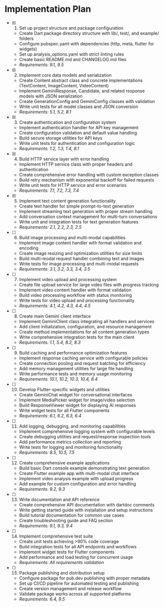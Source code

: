 # Implementation Plan

- [x] 1. Set up project structure and package configuration

  - Create Dart package directory structure with lib/, test/, and example/ folders
  - Configure pubspec.yaml with dependencies (http, meta, flutter for widgets)
  - Set up analysis_options.yaml with strict linting rules
  - Create basic README.md and CHANGELOG.md files
  - _Requirements: 9.1, 9.5_

- [x] 2. Implement core data models and serialization

  - Create Content abstract class and concrete implementations (TextContent, ImageContent, VideoContent)
  - Implement GeminiResponse, Candidate, and related response models with JSON serialization
  - Create GenerationConfig and GeminiConfig classes with validation
  - Write unit tests for all model classes and JSON conversion
  - _Requirements: 5.1, 5.2, 8.1_

- [x] 3. Create authentication and configuration system

  - Implement authentication handler for API key management
  - Create configuration validation and default value handling
  - Build secure storage utilities for API keys
  - Write unit tests for authentication and configuration logic
  - _Requirements: 1.2, 1.3, 1.4, 8.1_

- [x] 4. Build HTTP service layer with error handling

  - Implement HTTP service class with proper headers and authentication
  - Create comprehensive error handling with custom exception classes
  - Build retry mechanism with exponential backoff for failed requests
  - Write unit tests for HTTP service and error scenarios
  - _Requirements: 7.1, 7.2, 7.3, 7.4_

- [x] 5. Implement text content generation functionality

  - Create text handler for simple prompt-to-text generation
  - Implement streaming text generation with proper stream handling
  - Add conversation context management for multi-turn conversations
  - Write unit and integration tests for text generation features
  - _Requirements: 2.1, 2.2, 2.3, 2.5_

- [ ] 6. Build image processing and multi-modal capabilities

  - Implement image content handler with format validation and encoding
  - Create image resizing and optimization utilities for size limits
  - Build multi-modal request handler combining text and images
  - Write tests for image processing and multi-modal requests
  - _Requirements: 3.1, 3.2, 3.3, 3.4, 3.5_

- [ ] 7. Implement video upload and processing system

  - Create file upload service for large video files with progress tracking
  - Implement video content handler with format validation
  - Build video processing workflow with status monitoring
  - Write tests for video upload and processing functionality
  - _Requirements: 4.1, 4.2, 4.3, 4.4, 4.5_

- [ ] 8. Create main Gemini client interface

  - Implement GeminiClient class integrating all handlers and services
  - Add client initialization, configuration, and resource management
  - Create method implementations for all content generation types
  - Write comprehensive integration tests for the main client
  - _Requirements: 1.1, 5.4, 8.2, 8.3_

- [ ] 9. Build caching and performance optimization features

  - Implement response caching service with configurable policies
  - Create connection pooling and request batching for efficiency
  - Add memory management utilities for large file handling
  - Write performance tests and memory usage monitoring
  - _Requirements: 10.1, 10.2, 10.3, 10.4, 8.4_

- [ ] 10. Develop Flutter-specific widgets and utilities

  - Create GeminiChat widget for conversational interfaces
  - Implement MediaPicker widget for image/video selection
  - Build ResponseViewer widget for displaying AI responses
  - Write widget tests for all Flutter components
  - _Requirements: 6.1, 6.2, 6.3, 6.4_

- [ ] 11. Add logging, debugging, and monitoring capabilities

  - Implement comprehensive logging system with configurable levels
  - Create debugging utilities and request/response inspection tools
  - Add performance metrics collection and reporting
  - Write tests for logging and monitoring functionality
  - _Requirements: 8.5, 10.5, 7.5_

- [ ] 12. Create comprehensive example applications

  - Build basic Dart console example demonstrating text generation
  - Create Flutter example app with multi-modal chat interface
  - Implement video analysis example with upload progress
  - Add example for custom configuration and error handling
  - _Requirements: 9.2, 9.3_

- [ ] 13. Write documentation and API reference

  - Create comprehensive API documentation with dartdoc comments
  - Write getting started guide with installation and setup instructions
  - Build tutorial documentation for common use cases
  - Create troubleshooting guide and FAQ section
  - _Requirements: 9.1, 9.3, 9.4_

- [ ] 14. Implement comprehensive test suite

  - Create unit tests achieving >90% code coverage
  - Build integration tests for all API endpoints and workflows
  - Implement widget tests for Flutter components
  - Add performance and load testing for concurrent usage
  - _Requirements: All requirements validation_

- [ ] 15. Package publishing and distribution setup
  - Configure package for pub.dev publishing with proper metadata
  - Set up CI/CD pipeline for automated testing and publishing
  - Create version management and release workflow
  - Validate package works across all supported platforms
  - _Requirements: 6.4, 9.5_
